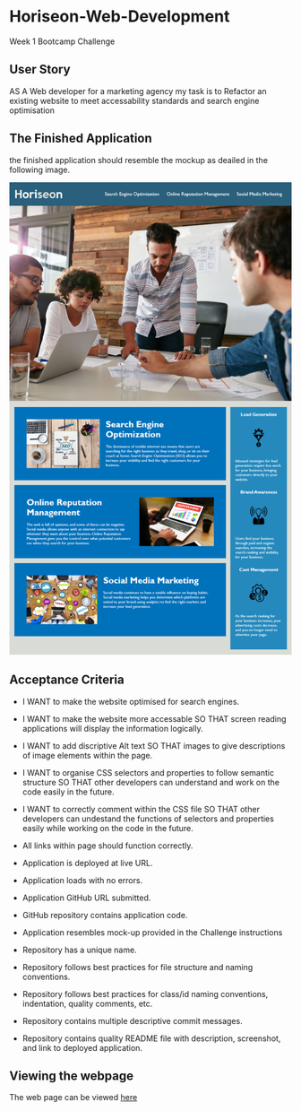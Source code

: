 # Horiseon-Web-Development
Week 1 Bootcamp Challenge 

## User Story 
AS A Web developer for a marketing agency
my task is to Refactor an existing website to meet accessability standards and search engine optimisation

## The Finished Application
the finished application should resemble the mockup as deailed in the following image.

![Alt text](./assets/reference.png "Reference Image")


## Acceptance Criteria

* I WANT to make the website optimised for search engines.

* I WANT to make the website more accessable SO THAT screen reading applications will display the information logically.

* I WANT to add discriptive Alt text SO THAT images to give descriptions of image elements within the page.

* I WANT to organise CSS selectors and properties to follow semantic structure SO THAT other developers can understand and work on the code easily in the future.

* I WANT to correctly comment within the CSS file SO THAT other developers can undestand the functions of selectors and properties easily while working on the code in the future.

* All links within page should function correctly.

* Application is deployed at live URL.

* Application loads with no errors.

* Application GitHub URL submitted.

* GitHub repository contains application code.

* Application resembles mock-up provided in the Challenge instructions

* Repository has a unique name.

* Repository follows best practices for file structure and naming conventions.

* Repository follows best practices for class/id naming conventions, indentation, quality comments, etc.

* Repository contains multiple descriptive commit messages.

* Repository contains quality README file with description, screenshot, and link to deployed application.



## Viewing the webpage
The web page can be viewed [here](Https://willbania.github.io/Horiseon-Web-Development/)

